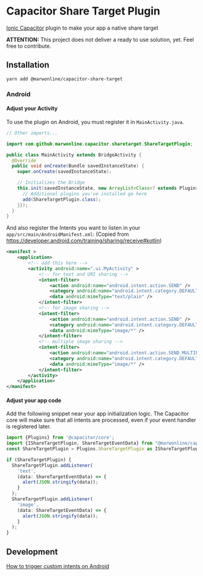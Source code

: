 # Capacitor Share Target Plugin
[Ionic Capacitor](https://capacitor.ionicframework.com/) plugin to make your app a native share target

**ATTENTION:**
This project does not deliver a ready to use solution, yet. 
Feel free to contribute.

## Installation 

`yarn add @marwonline/capacitor-share-target`

### Android

#### Adjust your Activity
To use the plugin on Android, you must register it in `MainActivity.java`.
```java
// Other imports...

import com.github.marwonline.capacitor.sharetarget.ShareTargetPlugin;

public class MainActivity extends BridgeActivity {
  @Override
  public void onCreate(Bundle savedInstanceState) {
    super.onCreate(savedInstanceState);

    // Initializes the Bridge
    this.init(savedInstanceState, new ArrayList<Class<? extends Plugin>>() {{
      // Additional plugins you've installed go here
      add(ShareTargetPlugin.class);
    }});
  }
}
```
And also register the Intents you want to listen in your `app/src/main/AndroidManifest.xml`:
(Copied from https://developer.android.com/training/sharing/receive#kotlin)
```xml
<manifest >
    <application>
        <!-- add this here -->
        <activity android:name=".ui.MyActivity" >
            <!-- for text and URI sharing -->
            <intent-filter>
                <action android:name="android.intent.action.SEND" />
                <category android:name="android.intent.category.DEFAULT" />
                <data android:mimeType="text/plain" />
            </intent-filter>
            <!-- for image sharing -->
            <intent-filter>
                <action android:name="android.intent.action.SEND" />
                <category android:name="android.intent.category.DEFAULT" />
                <data android:mimeType="image/*" />
            </intent-filter>
            <!-- multiple image sharing -->
            <intent-filter>
                <action android:name="android.intent.action.SEND_MULTIPLE" />
                <category android:name="android.intent.category.DEFAULT" />
                <data android:mimeType="image/*" />
            </intent-filter>
        </activity>
    </application>
</manifest>
```

#### Adjust your app code

Add the following snippet near your app initialization logic. The Capacitor core will make sure that 
all intents are processed, even if your event handler is registered later.

```typescript
import {Plugins} from '@capacitor/core';
import {IShareTargetPlugin, ShareTargetEventData} from "@marwonline/capacitor-share-target/src"; 
const ShareTargetPlugin = Plugins.ShareTargetPlugin as IShareTargetPlugin;

if (ShareTargetPlugin) {
  ShareTargetPlugin.addListener(
    'text',
    (data: ShareTargetEventData) => {
      alert(JSON.stringify(data));
    }
  );
  ShareTargetPlugin.addListener(
    'image',
    (data: ShareTargetEventData) => {
      alert(JSON.stringify(data));
    }
  );
}
```

## Development

[How to trigger custom intents on Android](https://developer.android.com/guide/components/intents-common#AdbIntents)